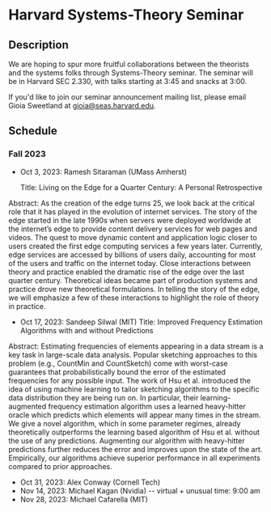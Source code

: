# Harvard Systems-Theory Seminar

## Description
We are hoping to spur more fruitful collaborations between the theorists and the systems folks through Systems-Theory seminar. The seminar will be in Harvard SEC 2.330, with talks starting at 3:45 and snacks at 3:00.

If you'd like to join our seminar announcement mailing list, please email Gioia Sweetland at gioia@seas.harvard.edu.

## Schedule

### Fall 2023
- Oct 3, 2023: Ramesh Sitaraman (UMass Amherst)

   Title: Living on the Edge for a Quarter Century: A Personal Retrospective
  
Abstract:
As the creation of the edge turns 25, we look back at the critical role that it has played in the evolution of internet services. The story of the edge started in the late 1990s when servers were deployed worldwide at the internet’s edge to provide content delivery services for web pages and videos. The quest to move dynamic content and application logic closer to users created the first edge computing services a few years later. Currently, edge services are accessed by billions of users daily, accounting for most of the users and traffic on the internet today. Close interactions between theory and practice enabled the dramatic rise of the edge over the last quarter century. Theoretical ideas became part of production systems and practice drove new theoretical formulations. In telling the story of the edge, we will emphasize a few of these interactions to highlight the role of theory in practice. 



- Oct 17, 2023: Sandeep Silwal (MIT)
     Title: Improved Frequency Estimation Algorithms with and without Predictions 

Abstract: Estimating frequencies of elements appearing in a data stream is a key task in large-scale data analysis. Popular sketching approaches to this problem (e.g., CountMin and CountSketch) come with worst-case guarantees that probabilistically bound the error of the estimated frequencies for any possible input. The work of Hsu et al. introduced the idea of using machine learning to tailor sketching algorithms to the specific data distribution they are being run on. In particular, their learning-augmented frequency estimation algorithm uses a learned heavy-hitter oracle which predicts which elements will appear many times in the stream. We give a novel algorithm, which in some parameter regimes, already theoretically outperforms the learning based algorithm of Hsu et al. without the use of any predictions. Augmenting our algorithm with heavy-hitter predictions further reduces the error and improves upon the state of the art. Empirically, our algorithms achieve superior performance in all experiments compared to prior approaches.

- Oct 31, 2023: Alex Conway (Cornell Tech)
- Nov 14, 2023: Michael Kagan (Nvidia) -- virtual + unusual time: 9:00 am
- Nov 28, 2023: Michael Cafarella (MIT)

